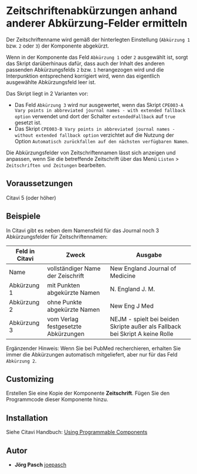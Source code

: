 # Zeitschriftenabkürzungen anhand anderer Abkürzung-Felder ermitteln

Der Zeitschriftenname wird gemäß der hinterlegten Einstellung (`Abkürzung 1` bzw. `2` oder `3`) der Komponente abgekürzt.

Wenn in der Komponente das Feld `Abkürzung 1` oder `2` ausgewählt ist, sorgt das Skript darüberhinaus dafür, dass auch der Inhalt des anderen passenden Abkürzungsfelds `2` bzw. `1` herangezogen wird und die Interpunktion entsprechend korrigiert wird, wenn das eigentlich ausgewählte Abkürzungsfeld leer ist.

Das Skript liegt in 2 Varianten vor:
- Das Feld `Abkürzung 3` wird nur ausgewertet, wenn das Skript `CPE003-A Vary points in abbreviated journal names - with extended fallback option` verwendet und dort der Schalter `extendedFallback` auf `true` gesetzt ist.
- Das Skript `CPE003-B Vary points in abbreviated journal names - without extended fallback option` verzichtet auf die Nutzung der Option `Automatisch zurückfallen auf den nächsten verfügbaren Namen`.

Die Abkürzungsfelder von Zeitschriftennamen lässt sich anzeigen und anpassen, wenn Sie die betreffende Zeitschrift über das Menü `Listen` > `Zeitschriften und Zeitungen` bearbeiten.

## Voraussetzungen
Citavi 5 (oder höher)

## Beispiele

In Citavi gibt es neben dem Namensfeld für das Journal noch 3 Abkürzungsfelder für Zeitschriftennamen:

Feld in Citavi | Zweck | Ausgabe
---|---|---
Name | vollständiger Name der Zeischrift | New England Journal of Medicine
Abkürzung 1 | mit Punkten abgekürzte Namen | N. England J. M.
Abkürzung 2 | ohne Punkte abgekürzte Namen | New Eng J Med
Abkürzung 3 | vom Verlag festgesetzte Abkürzungen | NEJM  - spielt bei beiden Skripte außer als Fallback bei Skript A keine Rolle

Ergänzender Hinweis: Wenn Sie bei PubMed recherchieren, erhalten Sie immer die Abkürzungen automatisch mitgeliefert, aber nur für das Feld `Abkürzung 2`.  

## Customizing
Erstellen Sie eine Kopie der Komponente **Zeitschrift**. Fügen Sie den Programmcode dieser Komponente hinzu.

## Installation
Siehe Citavi Handbuch: [Using Programmable Components](https://www.citavi.com/programmable_components)

## Autor

* **Jörg Pasch** [joepasch](https://github.com/joepasch)

